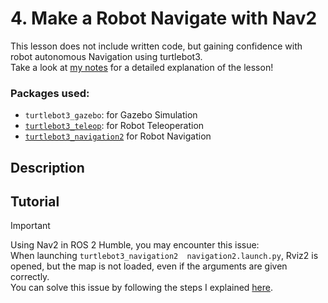 # 4. Make a Robot Navigate with Nav2

This lesson does not include written code, but gaining confidence with robot autonomous Navigation using turtlebot3.<br/>
Take a look at [my notes](https://github.com/AlePuglisi/navigation-learning/blob/main/nav2-course/4-navigate/Lesson4_Navigate.pdf) for a detailed explanation of the lesson!

### Packages used:
- ``turtlebot3_gazebo``: for Gazebo Simulation
- [``turtlebot3_teleop``](https://github.com/ROBOTIS-GIT/turtlebot3/tree/main/turtlebot3_teleop): for Robot Teleoperation
- [``turtlebot3_navigation2``](https://github.com/ROBOTIS-GIT/turtlebot3/tree/main/turtlebot3_navigation2) for Robot Navigation

## Description 

## Tutorial 

> [!IMPORTANT]
> Using Nav2 in ROS 2 Humble, you may encounter this issue: <br/>
> When launching ``turtlebot3_navigation2  navigation2.launch.py``, Rviz2 is opened, but the map is not loaded, even if the arguments are given correctly.<br/>
> You can solve this issue by following the steps I explained [here](https://github.com/AlePuglisi/navigation-learning/tree/main/nav2-course#solving-issues).

